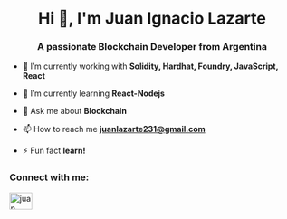 <h1 align="center">Hi 👋, I'm Juan Ignacio Lazarte</h1>
<h3 align="center">A passionate Blockchain Developer from Argentina</h3>

- 🔭 I’m currently working with **Solidity, Hardhat, Foundry, JavaScript, React**

- 🌱 I’m currently learning **React-Nodejs**

- 💬 Ask me about **Blockchain**

- 📫 How to reach me **juanlazarte231@gmail.com**

- ⚡ Fun fact **learn!**

<h3 align="left">Connect with me:</h3>
<p align="left">
<a href="[https://linkedin.com/in/juan ignacio lazarte](https://www.linkedin.com/in/juan-ignacio-lazarte/)" target="blank"><img align="center" src="https://raw.githubusercontent.com/rahuldkjain/github-profile-readme-generator/master/src/images/icons/Social/linked-in-alt.svg" alt="juan ignacio lazarte" height="30" width="40" /></a>
</p>
